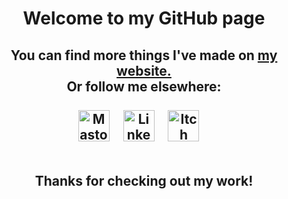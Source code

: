 <div align="center">

<h1>
    Welcome to my GitHub page
</h1>

<h2>
    You can find more things I've made on <a href="https://darienyoder.com">my website.</a>
<br>
    Or follow me elsewhere:
<br><br>


<div>
  <a href="https://universeodon.com/@Darien"><img src="https://joinmastodon.org/logos/logo-purple.svg" height="50" alt="Mastodon"  /></a>
  <img width="12" />
  <a href="https://www.linkedin.com/in/darienyoder"><img src="https://content.linkedin.com/content/dam/me/news/en-us/icons/Social_Icons_linkedin.svg.original.svg" height="50" alt="LinkedIn"  /></a>
  <img width="12" />
  <a href="https://darieny.itch.io"><img src="https://static.itch.io/images/itchio-textless-black.svg" height="50" alt="Itch"  /></a>
  <img width="12" />
</div>

<br>

Thanks for checking out my work!

</h2>

</div>
